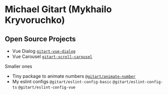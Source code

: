 # Michael Gitart (Mykhailo Kryvoruchko)

## Open Source Projects

- Vue Dialog [`gitart-vue-dialog`](https://www.npmjs.com/package/gitart-vue-dialog)
- Vue Carousel [`gitart-scroll-carousel`](https://www.npmjs.com/package/gitart-scroll-carousel)

Smaller ones
- Tiny package to animate numbers [`@gitart/animate-number`](https://www.npmjs.com/package/gitart-animate-number)
- My eslint configs `@gitart/eslint-config-basic` `@gitart/eslint-config-ts` `@gitart/eslint-config-vue`
